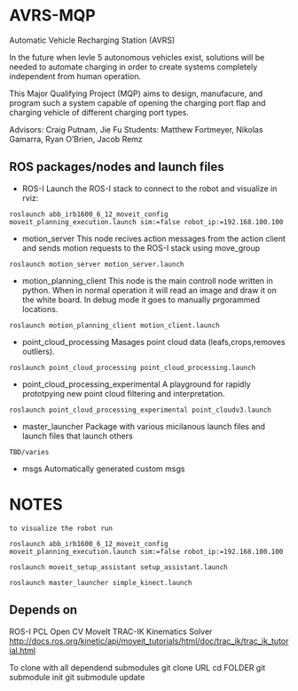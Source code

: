 # AVRS-MQP

Automatic Vehicle Recharging Station (AVRS)

In the future when levle 5 autonomous vehicles exist, solutions will be needed to automate charging in order to create systems completely independent from human operation. 

This Major Qualifying Project (MQP) aims to design, manufacure, and program such a system capable of opening the charging port flap and charging vehicle of different charging port types. 

Advisors: Craig Putnam, Jie Fu
Students: Matthew Fortmeyer, Nikolas Gamarra, Ryan O’Brien, Jacob Remz


## ROS packages/nodes and launch files

- ROS-I
Launch the ROS-I stack to connect to the robot and visualize in rviz:

```
roslaunch abb_irb1600_6_12_moveit_config moveit_planning_execution.launch sim:=false robot_ip:=192.168.100.100
```

- motion_server
This node recives action messages from the action client and sends motion requests to the ROS-I stack using move_group
```
roslaunch motion_server motion_server.launch 
```

- motion_planning_client
This node is the main controll node written in python.  When in normal operation it will read an image and draw it on the white board. In debug mode it goes to manually  prgorammed locations.

```
roslaunch motion_planning_client motion_client.launch 
```

- point_cloud_processing
Masages point cloud data (leafs,crops,removes outliers). 

```
roslaunch point_cloud_processing point_cloud_processing.launch 
```

- point_cloud_processing_experimental
A playground for rapidly prototpying new point cloud filtering and interpretation.

```
roslaunch point_cloud_processing_experimental point_cloudv3.launch 
```

- master_launcher
Package with various micilanous launch files and launch files that launch others

```
TBD/varies
```

- msgs
Automatically generated custom msgs

# NOTES
```
to visualize the robot run

roslaunch abb_irb1600_6_12_moveit_config moveit_planning_execution.launch sim:=false robot_ip:=192.168.100.100

roslaunch moveit_setup_assistant setup_assistant.launch

roslaunch master_launcher simple_kinect.launch 

```




## Depends on

ROS-I
PCL
Open CV
MoveIt
TRAC-IK Kinematics Solver
http://docs.ros.org/kinetic/api/moveit_tutorials/html/doc/trac_ik/trac_ik_tutorial.html


To clone with all dependend submodules
git clone URL
cd FOLDER
git submodule init
git submodule update





